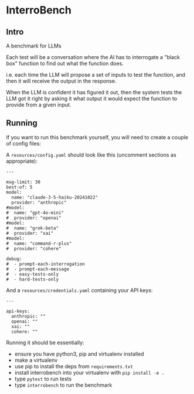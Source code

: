 # InterroBench

## Intro

A benchmark for LLMs

Each test will be a conversation where the AI has to interrogate a "black box"
function to find out what the function does.

i.e. each time the LLM will propose a set of inputs to test the function, and
then it will receive the output in the response.

When the LLM is confident it has figured it out, then the system tests the LLM
got it right by asking it what output it would expect the function to provide
from a given input.

## Running

If you want to run this benchmark yourself, you will need to create a couple of config files:

A `resources/config.yaml` should look like this (uncomment sections as appropriate):
```
---

msg-limit: 30
best-of: 5
model:
  name: "claude-3-5-haiku-20241022"
  provider: "anthropic"
#model:
#  name: "gpt-4o-mini"
#  provider: "openai"
#model:
#  name: "grok-beta"
#  provider: "xai"
#model:
#  name: "command-r-plus"
#  provider: "cohere"
  
debug:
#  - prompt-each-interrogation
#  - prompt-each-message
#  - easy-tests-only
#  - hard-tests-only

```

And a `resources/credentials.yaml` containing your API keys:
```
---

api-keys:
  anthropic: ""
  openai: ""
  xai: ""
  cohere: ""

```

Running it should be essentially:
- ensure you have python3, pip and virtualenv installed
- make a virtualenv
- use pip to install the deps from `requirements.txt`
- install interrobench into your virtualenv with `pip install -e .`
- type `pytest` to run tests
- type `interrobench` to run the benchmark
